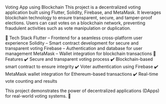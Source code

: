 Voting App using Blockchain
This project is a decentralized voting application built using Flutter, Solidity, Firebase, and MetaMask. It leverages blockchain technology to ensure transparent, secure, and tamper-proof elections. Users can cast votes on a blockchain network, preventing fraudulent activities such as vote manipulation or duplication.

🔹 Tech Stack
Flutter – Frontend for a seamless cross-platform user experience
Solidity – Smart contract development for secure and transparent voting
Firebase – Authentication and database for user management
MetaMask – Wallet integration for blockchain transactions
🔹 Features
✔️ Secure and transparent voting process
✔️ Blockchain-based smart contract to ensure integrity
✔️ Voter authentication using Firebase
✔️ MetaMask wallet integration for Ethereum-based transactions
✔️ Real-time vote counting and results

This project demonstrates the power of decentralized applications (DApps) for real-world voting systems. 🚀
